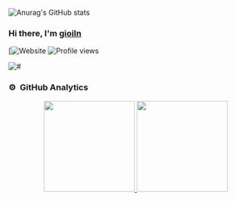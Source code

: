 ![Anurag's GitHub stats](https://github-readme-stats.vercel.app/api?username=lamngocgioi&show_icons=true)
### Hi there, I'm [gioiln][website]

[![Website](#) ![Profile views](#)

<img align="center" alt="#" src="https://wallpapercave.com/wp/wp10034195.jpg"/>

### ⚙️ &nbsp;GitHub Analytics

<p align="center">
    <a href="https://github.com/ductnn">
        <img height="180em" src="https://github-readme-stats-eight-theta.vercel.app/api?username=lamngocgioi&show_icons=true&theme=algolia&include_all_commits=true&count_private=true"/>
        <img height="180em" src="https://github-readme-stats-eight-theta.vercel.app/api/top-langs/?username=lamngocgioi&layout=compact&langs_count=8&theme=algolia"/>
    </a>
</p>

[website]: #
[twitter]: https://twitter.com/gioiln
[linkedin]: https://linkedin.com/in/gioiln
